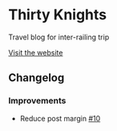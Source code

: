 # Thirty Knights
Travel blog for inter-railing trip

[Visit the website](https://www.thirtyknights.com/)

## Changelog
### Improvements
 - Reduce post margin [#10](https://github.com/benknight135/thirty-knights/pull/10)
